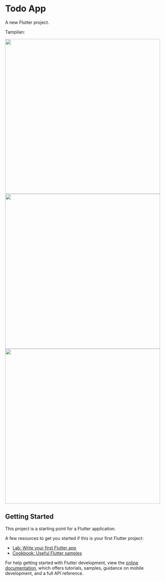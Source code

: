 # Todo App

A new Flutter project.

Tampilan:

<img src="https://github.com/user-attachments/assets/6c64c838-2f7a-476c-89a5-3e492ff4cacd" height="500" />
<img src="https://github.com/user-attachments/assets/f43c6e64-53b3-4c30-a8c3-d8913d472b44" height="500" />
<img src="https://github.com/user-attachments/assets/275aa553-23f6-456a-bb78-ff8743873f0c" height="500" />


## Getting Started

This project is a starting point for a Flutter application.

A few resources to get you started if this is your first Flutter project:

- [Lab: Write your first Flutter app](https://docs.flutter.dev/get-started/codelab)
- [Cookbook: Useful Flutter samples](https://docs.flutter.dev/cookbook)

For help getting started with Flutter development, view the
[online documentation](https://docs.flutter.dev/), which offers tutorials,
samples, guidance on mobile development, and a full API reference.
